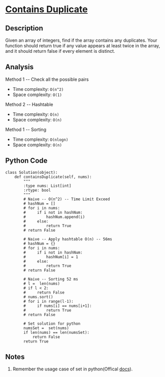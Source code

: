 # [Contains Duplicate](https://leetcode.com/problems/contains-duplicate/)

## Description
Given an array of integers, find if the array contains any duplicates. Your function should return true if any value appears at least twice in the array, and it should return false if every element is distinct.

## Analysis
Method 1 -- Check all the possible pairs
* Time complexity: `O(n^2)`
* Space complexity: `O(1)`

Method 2 -- Hashtable
* Time complexity: `O(n)`
* Space complexity: `O(n)`

Method 1 -- Sorting
* Time complexity: `O(nlogn)`
* Space complexity: `O(n)`

## Python Code
~~~
class Solution(object):
    def containsDuplicate(self, nums):
        """
        :type nums: List[int]
        :rtype: bool
        """
        # Naive -- O(n^2) -- Time Limit Exceed
        # hashNum = []
        # for i in nums:
        #     if i not in hashNum:
        #         hashNum.append(i)
        #     else:
        #         return True
        # return False
        
        # Naive -- Apply hashtable O(n) -- 56ms
        # hashNum = {}
        # for i in nums:
        #     if i not in hashNum:
        #         hashNum[i] = 1
        #     else:
        #         return True
        # return False
        
        # Naive -- Sorting 52 ms
        # l =  len(nums)
        # if l < 2:
        #     return False
        # nums.sort()
        # for i in range(l-1):
        #     if nums[i] == nums[i+1]:
        #         return True
        # return False
        
        # Set solution for python
        numsSet =  set(nums)
        if len(nums) == len(numsSet):
            return False
        return True
~~~

## Notes
1. Remember the usage case of set in python(Offical [docs](https://docs.python.org/2/tutorial/datastructures.html)).
